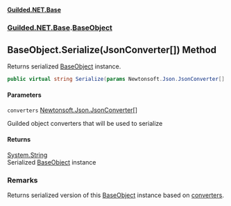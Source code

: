 
#### [Guilded.NET.Base](Guilded_NET_Base 'Guilded.NET.Base')
### [Guilded.NET.Base](Guilded_NET_Base#Guilded_NET_Base 'Guilded.NET.Base').[BaseObject](BaseObject 'Guilded.NET.Base.BaseObject')
## BaseObject.Serialize(JsonConverter[]) Method

Returns serialized [BaseObject](BaseObject 'Guilded.NET.Base.BaseObject') instance.
```csharp
public virtual string Serialize(params Newtonsoft.Json.JsonConverter[] converters);
```

#### Parameters

<a name='Guilded_NET_Base_BaseObject_Serialize(Newtonsoft_Json_JsonConverter__)_converters'></a>
`converters` [Newtonsoft.Json.JsonConverter](https://docs.microsoft.com/en-us/dotnet/api/Newtonsoft.Json.JsonConverter 'Newtonsoft.Json.JsonConverter')[[]](https://docs.microsoft.com/en-us/dotnet/api/System.Array 'System.Array')

Guilded object converters that will be used to serialize


#### Returns
[System.String](https://docs.microsoft.com/en-us/dotnet/api/System.String 'System.String')  
Serialized [BaseObject](BaseObject 'Guilded.NET.Base.BaseObject') instance

### Remarks
  
Returns serialized version of this [BaseObject](BaseObject 'Guilded.NET.Base.BaseObject') instance based on [converters](BaseObject_Serialize(JsonConverter__)#Guilded_NET_Base_BaseObject_Serialize(Newtonsoft_Json_JsonConverter__)_converters 'Guilded.NET.Base.BaseObject.Serialize(Newtonsoft.Json.JsonConverter[]).converters').